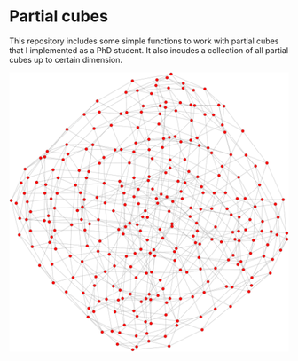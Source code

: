 # Partial cubes
This repository includes some simple functions to work with partial cubes that I implemented as a PhD student. It also incudes a collection of all partial cubes up to certain dimension.

![A partial cube](tracy_hall_graph.png)
